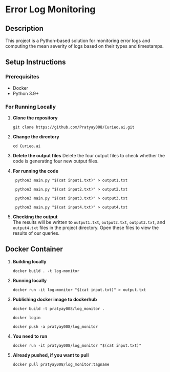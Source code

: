 # Error Log Monitoring

## Description

This project is a Python-based solution for monitoring error logs and computing the mean severity of logs based on their types and timestamps.

## Setup Instructions

### Prerequisites

- Docker
- Python 3.9+

### For Running Locally

1. **Clone the repository**

   ```
   git clone https://github.com/Pratyay008/Curieo.ai.git
   ```

2. **Change the directory**

   ```
   cd Curieo.ai
   ```

3. **Delete the output files**
   Delete the four output files to check whether the code is generating four new output files.

4. **For running the code**

   ```
    python3 main.py "$(cat input1.txt)" > output1.txt

    python3 main.py "$(cat input2.txt)" > output2.txt

    python3 main.py "$(cat input3.txt)" > output3.txt

    python3 main.py "$(cat input4.txt)" > output4.txt
   ```

5. **Checking the output**  
   The results will be written to `output1.txt`, `output2.txt`, `output3.txt`, and `output4.txt` files in the project directory. Open these files to view the results of our queries.

## Docker Container

1. **Building locally**

   ```
   docker build . -t log-monitor
   ```

2. **Running locally**

   ```
   docker run -it log-monitor "$(cat input.txt)" > output.txt
   ```

3. **Publishing docker image to dockerhub**

   ```
   docker build -t pratyay008/log_monitor .
   ```

   ```
   docker login
   ```

   ```
   docker push -a pratyay008/log_monitor
   ```

4. **You need to run**

   ```
   docker run -it pratyay008/log_monitor "$(cat input.txt)"
   ```

5. **Already pushed, if you want to pull**

   ```
   docker pull pratyay008/log_monitor:tagname
   ```
